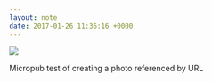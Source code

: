 ```yaml
---
layout: note
date: 2017-01-26 11:36:16 +0000
---
```

![](http://micropubrocks.dev:8088/media/sunset.jpg)

Micropub test of creating a photo referenced by URL